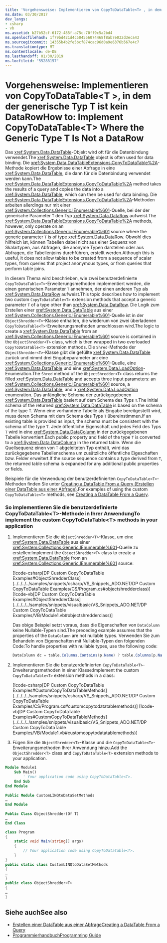 ```yaml
---
title: 'Vorgehensweise: Implementieren von CopyToDataTable<T> , in dem der generische Typ T ist kein DataRow'
ms.date: 03/30/2017
dev_langs:
- csharp
- vb
ms.assetid: b27b52cf-6172-485f-a75c-70ff9c5a2bd4
ms.openlocfilehash: 1f79bd421d4c504556074468f8ab7e032d3eca43
ms.sourcegitcommit: 14355b4b2fe5bcf874cac96d0a9e6376b567e4c7
ms.translationtype: MT
ms.contentlocale: de-DE
ms.lasthandoff: 01/30/2019
ms.locfileid: "55288157"
---
```

# <a name="how-to-implement-copytodatatablet-where-the-generic-type-t-is-not-a-datarow"></a><span data-ttu-id="86387-102">Vorgehensweise: Implementieren von CopyToDataTable\<T >, in dem der generische Typ T ist kein DataRow</span><span class="sxs-lookup"><span data-stu-id="86387-102">How to: Implement CopyToDataTable\<T> Where the Generic Type T Is Not a DataRow</span></span>
<span data-ttu-id="86387-103">Das <xref:System.Data.DataTable>-Objekt wird oft für die Datenbindung verwendet.</span><span class="sxs-lookup"><span data-stu-id="86387-103">The <xref:System.Data.DataTable> object is often used for data binding.</span></span> <span data-ttu-id="86387-104">Die <xref:System.Data.DataTableExtensions.CopyToDataTable%2A>-Methode kopiert die Ergebnisse einer Abfrage in eine <xref:System.Data.DataTable>, die dann für die Datenbindung verwendet werden kann.</span><span class="sxs-lookup"><span data-stu-id="86387-104">The <xref:System.Data.DataTableExtensions.CopyToDataTable%2A> method takes the results of a query and copies the data into a <xref:System.Data.DataTable>, which can then be used for data binding.</span></span> <span data-ttu-id="86387-105">Die <xref:System.Data.DataTableExtensions.CopyToDataTable%2A>-Methoden arbeiten allerdings nur mit einer <xref:System.Collections.Generic.IEnumerable%601>-Quelle, bei der der generische Parameter `T` den Typ <xref:System.Data.DataRow> aufweist.</span><span class="sxs-lookup"><span data-stu-id="86387-105">The <xref:System.Data.DataTableExtensions.CopyToDataTable%2A> methods, however, only operate on an <xref:System.Collections.Generic.IEnumerable%601> source where the generic parameter `T` is of type <xref:System.Data.DataRow>.</span></span> <span data-ttu-id="86387-106">Obwohl dies hilfreich ist, können Tabellen dabei nicht aus einer Sequenz von Skalartypen, aus Abfragen, die anonyme Typen darstellen oder aus Abfragen, die Tabellenjoins durchführen, erstellt werden.</span><span class="sxs-lookup"><span data-stu-id="86387-106">Although this is useful, it does not allow tables to be created from a sequence of scalar types, from queries that project anonymous types, or from queries that perform table joins.</span></span>  
  
 <span data-ttu-id="86387-107">In diesem Thema wird beschrieben, wie zwei benutzerdefinierte `CopyToDataTable<T>`-Erweiterungsmethoden implementiert werden, die einen generischen Parameter `T` annehmen, der einen anderen Typ als <xref:System.Data.DataRow> aufweist.</span><span class="sxs-lookup"><span data-stu-id="86387-107">This topic describes how to implement two custom `CopyToDataTable<T>` extension methods that accept a generic parameter `T` of a type other than <xref:System.Data.DataRow>.</span></span> <span data-ttu-id="86387-108">Die Logik zum Erstellen einer <xref:System.Data.DataTable> aus einer <xref:System.Collections.Generic.IEnumerable%601>-Quelle ist in der `ObjectShredder<T>`-Klasse enthalten, die wiederum von zwei überladenen `CopyToDataTable<T>`-Erweiterungsmethoden umschlossen wird.</span><span class="sxs-lookup"><span data-stu-id="86387-108">The logic to create a <xref:System.Data.DataTable> from an <xref:System.Collections.Generic.IEnumerable%601> source is contained in the `ObjectShredder<T>` class, which is then wrapped in two overloaded `CopyToDataTable<T>` extension methods.</span></span> <span data-ttu-id="86387-109">Die `Shred`-Methode der `ObjectShredder<T>`-Klasse gibt die gefüllte <xref:System.Data.DataTable> zurück und nimmt drei Eingabeparameter an: eine <xref:System.Collections.Generic.IEnumerable%601>-Quelle, eine <xref:System.Data.DataTable> und eine <xref:System.Data.LoadOption>-Enumeration.</span><span class="sxs-lookup"><span data-stu-id="86387-109">The `Shred` method of the `ObjectShredder<T>` class returns the filled <xref:System.Data.DataTable> and accepts three input parameters: an <xref:System.Collections.Generic.IEnumerable%601> source, a <xref:System.Data.DataTable>, and a <xref:System.Data.LoadOption> enumeration.</span></span> <span data-ttu-id="86387-110">Das anfängliche Schema der zurückgegebenen <xref:System.Data.DataTable> basiert auf dem Schema des Typs `T`.</span><span class="sxs-lookup"><span data-stu-id="86387-110">The initial schema of the returned <xref:System.Data.DataTable> is based on the schema of the type `T`.</span></span> <span data-ttu-id="86387-111">Wenn eine vorhandene Tabelle als Eingabe bereitgestellt wird, muss deren Schema mit dem Schema des Typs `T` übereinstimmen.</span><span class="sxs-lookup"><span data-stu-id="86387-111">If an existing table is provided as input, the schema must be consistent with the schema of the type `T`.</span></span> <span data-ttu-id="86387-112">Jede öffentliche Eigenschaft und jedes Feld des Typs `T` wird in eine <xref:System.Data.DataColumn> in der zurückgegebenen Tabelle konvertiert.</span><span class="sxs-lookup"><span data-stu-id="86387-112">Each public property and field of the type `T` is converted to a <xref:System.Data.DataColumn> in the returned table.</span></span> <span data-ttu-id="86387-113">Wenn die Quellsequenz einen von `T` abgeleiteten Typ enthält, wird das zurückgegebene Tabellenschema um zusätzliche öffentliche Eigeschaften bzw. Felder erweitert.</span><span class="sxs-lookup"><span data-stu-id="86387-113">If the source sequence contains a type derived from `T`, the returned table schema is expanded for any additional public properties or fields.</span></span>  
  
 <span data-ttu-id="86387-114">Beispiele für die Verwendung der benutzerdefinierten `CopyToDataTable<T>`-Methoden finden Sie unter [Creating a DataTable From a Query (Erstellen einer DataTable aus einer Abfrage)](../../../../docs/framework/data/adonet/creating-a-datatable-from-a-query-linq-to-dataset.md).</span><span class="sxs-lookup"><span data-stu-id="86387-114">For examples of using the custom `CopyToDataTable<T>` methods, see [Creating a DataTable From a Query](../../../../docs/framework/data/adonet/creating-a-datatable-from-a-query-linq-to-dataset.md).</span></span>  
  
### <a name="to-implement-the-custom-copytodatatablet-methods-in-your-application"></a><span data-ttu-id="86387-115">So implementieren Sie die benutzerdefinierte CopyToDataTable\<T>-Methode in Ihrer Anwendung</span><span class="sxs-lookup"><span data-stu-id="86387-115">To implement the custom CopyToDataTable\<T> methods in your application</span></span>  
  
1.  <span data-ttu-id="86387-116">Implementieren Sie die `ObjectShredder<T>`-Klasse, um eine <xref:System.Data.DataTable> aus einer <xref:System.Collections.Generic.IEnumerable%601>-Quelle zu erstellen:</span><span class="sxs-lookup"><span data-stu-id="86387-116">Implement the `ObjectShredder<T>` class to create a <xref:System.Data.DataTable> from an <xref:System.Collections.Generic.IEnumerable%601> source:</span></span>  
  
     [!code-csharp[DP Custom CopyToDataTable Examples#ObjectShredderClass](../../../../samples/snippets/csharp/VS_Snippets_ADO.NET/DP Custom CopyToDataTable Examples/CS/Program.cs#objectshredderclass)]
     [!code-vb[DP Custom CopyToDataTable Examples#ObjectShredderClass](../../../../samples/snippets/visualbasic/VS_Snippets_ADO.NET/DP Custom CopyToDataTable Examples/VB/Module1.vb#objectshredderclass)]  

    <span data-ttu-id="86387-117">Das obige Beispiel setzt voraus, dass die Eigenschaften von `DataColumn` keine Nullable-Typen sind.</span><span class="sxs-lookup"><span data-stu-id="86387-117">The preceding example assumes that the properties of the `DataColumn` are not nullable types.</span></span> <span data-ttu-id="86387-118">Verwenden Sie zum Behandeln von Eigenschaften mit Nullable-Typen den folgenden Code:</span><span class="sxs-lookup"><span data-stu-id="86387-118">To handle properties with nullable types, use the following code:</span></span>

    ```csharp
    DataColumn dc = table.Columns.Contains(p.Name) ? table.Columns[p.Name] : table.Columns.Add(p.Name, Nullable.GetUnderlyingType(p.PropertyType) ?? p.PropertyType);
    ```

2.  <span data-ttu-id="86387-119">Implementieren Sie die benutzerdefinierten `CopyToDataTable<T>`-Erweiterungsmethoden in einer Klasse:</span><span class="sxs-lookup"><span data-stu-id="86387-119">Implement the custom `CopyToDataTable<T>` extension methods in a class:</span></span>  
  
     [!code-csharp[DP Custom CopyToDataTable Examples#CustomCopyToDataTableMethods](../../../../samples/snippets/csharp/VS_Snippets_ADO.NET/DP Custom CopyToDataTable Examples/CS/Program.cs#customcopytodatatablemethods)]
     [!code-vb[DP Custom CopyToDataTable Examples#CustomCopyToDataTableMethods](../../../../samples/snippets/visualbasic/VS_Snippets_ADO.NET/DP Custom CopyToDataTable Examples/VB/Module1.vb#customcopytodatatablemethods)]  
  
3.  <span data-ttu-id="86387-120">Fügen Sie die `ObjectShredder<T>`-Klasse und die `CopyToDataTable<T>`-Erweiterungsmethoden Ihrer Anwendung hinzu.</span><span class="sxs-lookup"><span data-stu-id="86387-120">Add the `ObjectShredder<T>` class and `CopyToDataTable<T>` extension methods to your application.</span></span>  
  
```vb  
Module Module1  
    Sub Main()  
        ' Your application code using CopyToDataTable<T>.  
    End Sub  
End Module  
  
Public Module CustomLINQtoDataSetMethods  
…  
End Module  
  
Public Class ObjectShredder(Of T)  
…  
End Class
```
  
```csharp
class Program  
{  
    static void Main(string[] args)  
    {  
        // Your application code using CopyToDataTable<T>.  
    }  
}  
public static class CustomLINQtoDataSetMethods  
{  
…  
}  
public class ObjectShredder<T>  
{  
…  
}  
```
  
## <a name="see-also"></a><span data-ttu-id="86387-121">Siehe auch</span><span class="sxs-lookup"><span data-stu-id="86387-121">See also</span></span>
- [<span data-ttu-id="86387-122">Erstellen einer DataTable aus einer Abfrage</span><span class="sxs-lookup"><span data-stu-id="86387-122">Creating a DataTable From a Query</span></span>](../../../../docs/framework/data/adonet/creating-a-datatable-from-a-query-linq-to-dataset.md)
- [<span data-ttu-id="86387-123">Programmierhandbuch</span><span class="sxs-lookup"><span data-stu-id="86387-123">Programming Guide</span></span>](../../../../docs/framework/data/adonet/programming-guide-linq-to-dataset.md)
